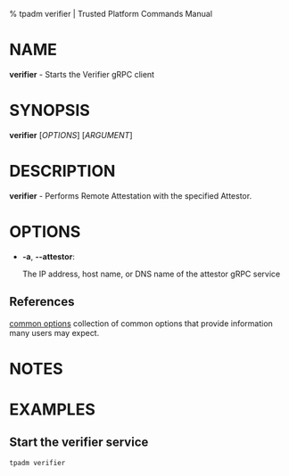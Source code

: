 % tpadm verifier | Trusted Platform Commands Manual

# NAME

**verifier** - Starts the Verifier gRPC client

# SYNOPSIS

**verifier** [*OPTIONS*] [*ARGUMENT*]

# DESCRIPTION

**verifier** - Performs Remote Attestation with the specified Attestor.


# OPTIONS

  * **-a**, **\--attestor**:

    The IP address, host name, or DNS name of the attestor gRPC service


## References

[common options](common/options.md) collection of common options that provide
information many users may expect.

# NOTES


# EXAMPLES

## Start the verifier service
```bash
tpadm verifier
```
